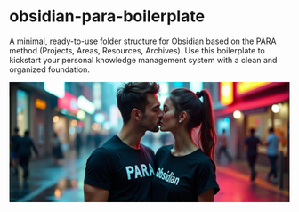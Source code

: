 # obsidian-para-boilerplate
A minimal, ready-to-use folder structure for Obsidian based on the PARA method (Projects, Areas, Resources, Archives). Use this boilerplate to kickstart your personal knowledge management system with a clean and organized foundation.

![Splash](splash.webp)